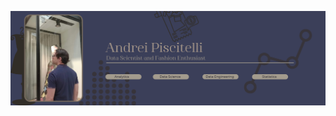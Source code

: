 <p align="center">
<img src="https://github.com/AndreiPiscitelli/AndreiPiscitelli/blob/c5d2618e90cc1320808659fecddd6220c67c05bd/Banner_github.png"/>
          </p>
